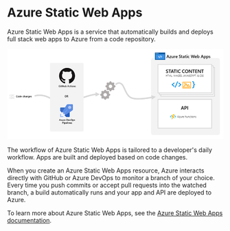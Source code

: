 # Azure Static Web Apps

Azure Static Web Apps is a service that automatically builds and deploys full stack web apps to Azure from a code repository.

![](./img/azure-static-web-apps-overview.png)

The workflow of Azure Static Web Apps is tailored to a developer's daily workflow. Apps are built and deployed based on code changes.

When you create an Azure Static Web Apps resource, Azure interacts directly with GitHub or Azure DevOps to monitor a branch of your choice. Every time you push commits or accept pull requests into the watched branch, a build automatically runs and your app and API are deployed to Azure.

To learn more about Azure Static Web Apps, see the [Azure Static Web Apps documentation](https://docs.microsoft.com/azure/static-web-apps/overview).